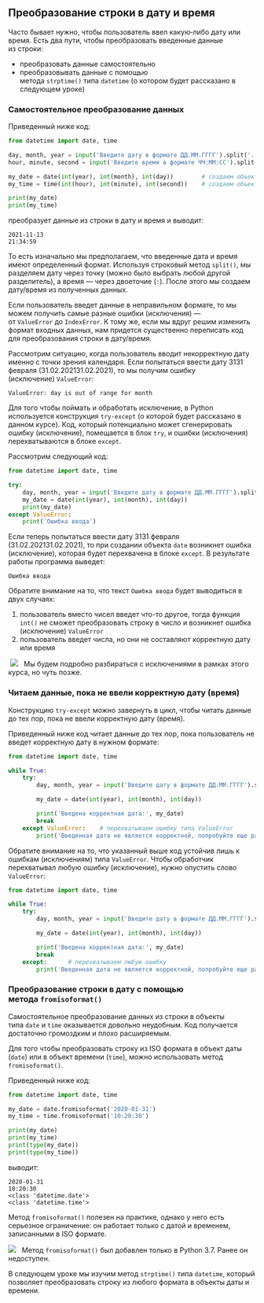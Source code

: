 ## Преобразование строки в дату и время

Часто бывает нужно, чтобы пользователь ввел какую‑либо дату или время. Есть два пути, чтобы преобразовать введенные данные из строки:

- преобразовать данные самостоятельно
- преобразовывать данные с помощью метода `strptime()` типа `datetime` (о котором будет рассказано в следующем уроке)

### Самостоятельное преобразование данных

Приведенный ниже код:

```python
from datetime import date, time

day, month, year = input('Введите дату в формате ДД.ММ.ГГГГ').split('.')
hour, minute, second = input('Введите время в формате ЧЧ:ММ:СС').split(':')

my_date = date(int(year), int(month), int(day))        # создаем объект типа date
my_time = time(int(hour), int(minute), int(second))    # создаем объект типа time

print(my_date)
print(my_time)
```

преобразует данные из строки в дату и время и выводит:

```no-highlight
2021-11-13
21:34:59
```

То есть изначально мы предполагаем, что введенные дата и время имеют определенный формат. Используя строковый метод `split()`, мы разделяем дату через точку (можно было выбрать любой другой разделитель), а время — через двоеточие (`:`). После этого мы создаем дату/время из полученных данных.

Если пользователь введет данные в неправильном формате, то мы можем получить самые разные ошибки (исключения) — от `ValueError` до `IndexError`. К тому же, если мы вдруг решим изменить формат входных данных, нам придется существенно переписать код для преобразования строки в дату/время.

Рассмотрим ситуацию, когда пользователь вводит некорректную дату именно с точки зрения календаря. Если попытаться ввести дату 3131 февраля (31.02.202131.02.2021), то мы получим ошибку (исключение) `ValueError`:

```no-highlight
ValueError: day is out of range for month
```

Для того чтобы поймать и обработать исключение, в Python используется конструкция `try-except` (о которой будет рассказано в данном курсе). Код, который потенциально может сгенерировать ошибку (исключение), помещается в блок `try`, и ошибки (исключения) перехватываются в блоке `except`.

Рассмотрим следующий код:

```python
from datetime import date, time

try:
    day, month, year = input('Введите дату в формате ДД.ММ.ГГГГ').split('.')
    my_date = date(int(year), int(month), int(day))
    print(my_date)
except ValueError:
    print('Ошибка ввода')
```

Если теперь попытаться ввести дату 3131 февраля (31.02.202131.02.2021), то при создании объекта `date` возникнет ошибка (исключение), которая будет перехвачена в блоке `except`. В результате работы программа выведет:

```no-highlight
Ошибка ввода
```

Обратите внимание на то, что текст `Ошибка ввода` будет выводиться в двух случаях:

1. пользователь вместо чисел введет что-то другое, тогда функция `int()` не сможет преобразовать строку в число и возникнет ошибка (исключение) `ValueError`
2. пользователь введет числа, но они не составляют корректную дату или время

 ![](https://ucarecdn.com/1180ccd2-1543-4e71-9f2c-5b70921f2726/)   Мы будем подробно разбираться с исключениями в рамках этого курса, но чуть позже.

### Читаем данные, пока не ввели корректную дату (время)

Конструкцию `try-except` можно завернуть в цикл, чтобы читать данные до тех пор, пока не ввели корректную дату (время).

Приведенный ниже код читает данные до тех пор, пока пользователь не введет корректную дату в нужном формате:

```python
from datetime import date, time

while True:
    try:
        day, month, year = input('Введите дату в формате ДД.ММ.ГГГГ').split('.')

        my_date = date(int(year), int(month), int(day))

        print('Введена корректная дата:', my_date)
        break
    except ValueError:    # перехватываем ошибку типа ValueError
        print('Введенная дата не является корректной, попробуйте еще раз')
```

Обратите внимание на то, что указанный выше код устойчив лишь к ошибкам (исключениям) типа `ValueError`. Чтобы обработчик перехватывал любую ошибку (исключение), нужно опустить слово `ValueError`:

```python
from datetime import date, time

while True:
    try:
        day, month, year = input('Введите дату в формате ДД.ММ.ГГГГ').split('.')

        my_date = date(int(year), int(month), int(day))

        print('Введена корректная дата:', my_date)
        break
    except:      # перехватываем любую ошибку
        print('Введенная дата не является корректной, попробуйте еще раз')
```

### Преобразование строки в дату с помощью метода `fromisoformat()`

Самостоятельное преобразование данных из строки в объекты типа `date` и `time` оказывается довольно неудобным. Код получается достаточно громоздким и плохо расширяемым.

Для того чтобы преобразовать строку из ISO формата в объект даты (`date`) или в объект времени (`time`), можно использовать метод `fromisoformat()`.

Приведенный ниже код:

```python
from datetime import date, time

my_date = date.fromisoformat('2020-01-31')
my_time = time.fromisoformat('10:20:30')

print(my_date)
print(my_time)
print(type(my_date))
print(type(my_time))
```

выводит:

```no-highlight
2020-01-31
10:20:30
<class 'datetime.date'>
<class 'datetime.time'>
```

Метод `fromisoformat()` полезен на практике, однако у него есть серьезное ограничение: он работает только с датой и временем, записанными в ISO формате.

![](https://ucarecdn.com/8e44ad57-f28c-4991-a825-1fbc9dd5074d/)   Метод `fromisoformat()` был добавлен только в Python 3.7. Ранее он недоступен.

В следующем уроке мы изучим метод `strptime()` типа `datetime`, который позволяет преобразовать строку из любого формата в объекты даты и времени.